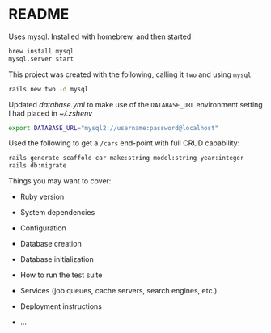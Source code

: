 # README

Uses mysql. Installed with homebrew, and then started

```bash
brew install mysql
mysql.server start
```

This project was created with the following, calling it `two` and using `mysql`

```bash
rails new two -d mysql
```

Updated _database.yml_ to make use of the `DATABASE_URL` environment setting I had placed in _~/.zshenv_

```bash
export DATABASE_URL="mysql2://username:password@localhost"
```

Used the following to get a `/cars` end-point with full CRUD capability:

```bash
rails generate scaffold car make:string model:string year:integer
rails db:migrate
```

Things you may want to cover:

- Ruby version

- System dependencies

- Configuration

- Database creation

- Database initialization

- How to run the test suite

- Services (job queues, cache servers, search engines, etc.)

- Deployment instructions

- ...

```

```

```

```
